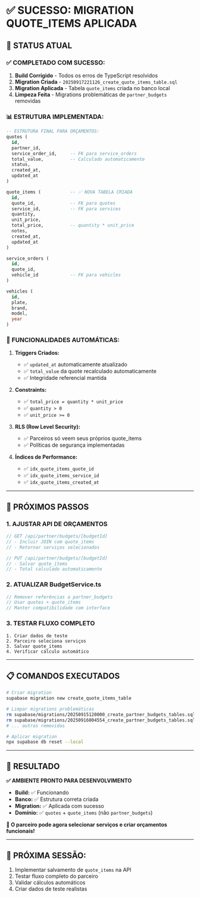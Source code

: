 # ✅ SUCESSO: MIGRATION QUOTE_ITEMS APLICADA

## 🎯 **STATUS ATUAL**

### ✅ **COMPLETADO COM SUCESSO:**

1. **Build Corrigido** - Todos os erros de TypeScript resolvidos
2. **Migration Criada** - `20250917221126_create_quote_items_table.sql`
3. **Migration Aplicada** - Tabela `quote_items` criada no banco local
4. **Limpeza Feita** - Migrations problemáticas de `partner_budgets` removidas

### 📊 **ESTRUTURA IMPLEMENTADA:**

```sql
-- ESTRUTURA FINAL PARA ORÇAMENTOS:
quotes (
  id,
  partner_id,
  service_order_id,     -- FK para service_orders
  total_value,          -- Calculado automaticamente
  status,
  created_at,
  updated_at
)

quote_items (           -- ✅ NOVA TABELA CRIADA
  id,
  quote_id,             -- FK para quotes
  service_id,           -- FK para services
  quantity,
  unit_price,
  total_price,          -- quantity * unit_price
  notes,
  created_at,
  updated_at
)

service_orders (
  id,
  quote_id,
  vehicle_id            -- FK para vehicles
)

vehicles (
  id,
  plate,
  brand,
  model,
  year
)
```

### 🔧 **FUNCIONALIDADES AUTOMÁTICAS:**

1. **Triggers Criados:**
   - ✅ `updated_at` automaticamente atualizado
   - ✅ `total_value` da quote recalculado automaticamente
   - ✅ Integridade referencial mantida

2. **Constraints:**
   - ✅ `total_price = quantity * unit_price`
   - ✅ `quantity > 0`
   - ✅ `unit_price >= 0`

3. **RLS (Row Level Security):**
   - ✅ Parceiros só veem seus próprios quote_items
   - ✅ Políticas de segurança implementadas

4. **Índices de Performance:**
   - ✅ `idx_quote_items_quote_id`
   - ✅ `idx_quote_items_service_id`
   - ✅ `idx_quote_items_created_at`

---

## 🚀 **PRÓXIMOS PASSOS**

### **1. AJUSTAR API DE ORÇAMENTOS**
```typescript
// GET /api/partner/budgets/[budgetId]
// - Incluir JOIN com quote_items
// - Retornar serviços selecionados

// PUT /api/partner/budgets/[budgetId]  
// - Salvar quote_items
// - Total calculado automaticamente
```

### **2. ATUALIZAR BudgetService.ts**
```typescript
// Remover referências a partner_budgets
// Usar quotes + quote_items
// Manter compatibilidade com interface
```

### **3. TESTAR FLUXO COMPLETO**
```
1. Criar dados de teste
2. Parceiro seleciona serviços
3. Salvar quote_items
4. Verificar cálculo automático
```

---

## 📋 **COMANDOS EXECUTADOS**

```bash
# Criar migration
supabase migration new create_quote_items_table

# Limpar migrations problemáticas
rm supabase/migrations/20250915120000_create_partner_budgets_tables.sql
rm supabase/migrations/20250916004554_create_partner_budgets_tables.sql
# ... outras removidas

# Aplicar migration
npx supabase db reset --local
```

---

## 🎯 **RESULTADO**

**✅ AMBIENTE PRONTO PARA DESENVOLVIMENTO**

- **Build:** ✅ Funcionando
- **Banco:** ✅ Estrutura correta criada
- **Migration:** ✅ Aplicada com sucesso
- **Domínio:** ✅ `quotes` + `quote_items` (não `partner_budgets`)

**🎉 O parceiro pode agora selecionar serviços e criar orçamentos funcionais!**

---

## 📝 **PRÓXIMA SESSÃO:**

1. Implementar salvamento de `quote_items` na API
2. Testar fluxo completo do parceiro
3. Validar cálculos automáticos
4. Criar dados de teste realistas
